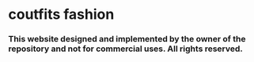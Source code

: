 # coutfits fashion

### This website designed and implemented by the owner of the repository and not for commercial uses. All rights reserved.
